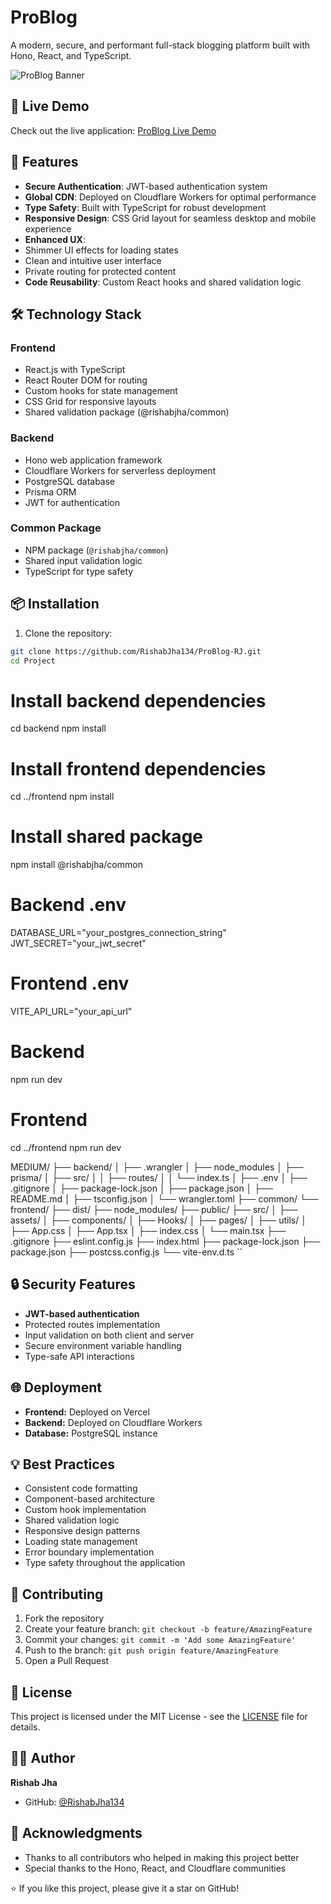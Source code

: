 # ProBlog

A modern, secure, and performant full-stack blogging platform built with Hono, React, and TypeScript.

![ProBlog Banner](https://raw.githubusercontent.com/RishabJha134/ProBlog-RJ/main/client/public/banner.png)

## 🌟 Live Demo

Check out the live application: [ProBlog Live Demo](https://pro-blog-rj.vercel.app/signup)

## 🚀 Features

- **Secure Authentication**: JWT-based authentication system
- **Global CDN**: Deployed on Cloudflare Workers for optimal performance
- **Type Safety**: Built with TypeScript for robust development
- **Responsive Design**: CSS Grid layout for seamless desktop and mobile experience
- **Enhanced UX**: 
 - Shimmer UI effects for loading states
 - Clean and intuitive user interface
 - Private routing for protected content
- **Code Reusability**: Custom React hooks and shared validation logic

## 🛠️ Technology Stack

### Frontend
- React.js with TypeScript
- React Router DOM for routing
- Custom hooks for state management
- CSS Grid for responsive layouts
- Shared validation package (@rishabjha/common)

### Backend
- Hono web application framework
- Cloudflare Workers for serverless deployment
- PostgreSQL database
- Prisma ORM
- JWT for authentication

### Common Package
- NPM package (`@rishabjha/common`)
- Shared input validation logic
- TypeScript for type safety

## 📦 Installation

1. Clone the repository:
```bash
git clone https://github.com/RishabJha134/ProBlog-RJ.git
cd Project
```

# Install backend dependencies
cd backend
npm install

# Install frontend dependencies
cd ../frontend
npm install

# Install shared package
npm install @rishabjha/common

# Backend .env
DATABASE_URL="your_postgres_connection_string"
JWT_SECRET="your_jwt_secret"

# Frontend .env
VITE_API_URL="your_api_url"

# Backend
npm run dev

# Frontend
cd ../frontend
npm run dev

MEDIUM/
├── backend/
│   ├── .wrangler
│   ├── node_modules
│   ├── prisma/
│   ├── src/
│   │   ├── routes/
│   │   └── index.ts
│   ├── .env
│   ├── .gitignore
│   ├── package-lock.json
│   ├── package.json
│   ├── README.md
│   ├── tsconfig.json
│   └── wrangler.toml
├── common/
└── frontend/
    ├── dist/
    ├── node_modules/
    ├── public/
    ├── src/
    │   ├── assets/
    │   ├── components/
    │   ├── Hooks/
    │   ├── pages/
    │   ├── utils/
    │   ├── App.css
    │   ├── App.tsx
    │   ├── index.css
    │   └── main.tsx
    ├── .gitignore
    ├── eslint.config.js
    ├── index.html
    ├── package-lock.json
    ├── package.json
    ├── postcss.config.js
    └── vite-env.d.ts
``

## 🔒 Security Features

- **JWT-based authentication**
- Protected routes implementation
- Input validation on both client and server
- Secure environment variable handling
- Type-safe API interactions

## 🌐 Deployment

- **Frontend:** Deployed on Vercel
- **Backend:** Deployed on Cloudflare Workers
- **Database:** PostgreSQL instance

## 💡 Best Practices

- Consistent code formatting
- Component-based architecture
- Custom hook implementation
- Shared validation logic
- Responsive design patterns
- Loading state management
- Error boundary implementation
- Type safety throughout the application

## 🤝 Contributing

1. Fork the repository
2. Create your feature branch: `git checkout -b feature/AmazingFeature`
3. Commit your changes: `git commit -m 'Add some AmazingFeature'`
4. Push to the branch: `git push origin feature/AmazingFeature`
5. Open a Pull Request

## 📝 License

This project is licensed under the MIT License - see the [LICENSE](LICENSE) file for details.

## 👨‍💻 Author

**Rishab Jha**

- GitHub: [@RishabJha134](https://github.com/RishabJha134)

## 🙏 Acknowledgments

- Thanks to all contributors who helped in making this project better
- Special thanks to the Hono, React, and Cloudflare communities

⭐️ If you like this project, please give it a star on GitHub!
